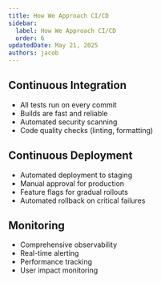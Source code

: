 ```yaml
---
title: How We Approach CI/CD
sidebar:
  label: How We Approach CI/CD
  order: 6
updatedDate: May 21, 2025
authors: jacob
---
```


## Continuous Integration
- All tests run on every commit
- Builds are fast and reliable
- Automated security scanning
- Code quality checks (linting, formatting)

## Continuous Deployment
- Automated deployment to staging
- Manual approval for production
- Feature flags for gradual rollouts
- Automated rollback on critical failures

## Monitoring
- Comprehensive observability
- Real-time alerting
- Performance tracking
- User impact monitoring